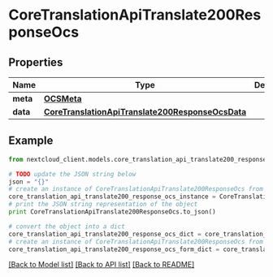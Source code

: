 # CoreTranslationApiTranslate200ResponseOcs


## Properties
Name | Type | Description | Notes
------------ | ------------- | ------------- | -------------
**meta** | [**OCSMeta**](OCSMeta.md) |  | 
**data** | [**CoreTranslationApiTranslate200ResponseOcsData**](CoreTranslationApiTranslate200ResponseOcsData.md) |  | 

## Example

```python
from nextcloud_client.models.core_translation_api_translate200_response_ocs import CoreTranslationApiTranslate200ResponseOcs

# TODO update the JSON string below
json = "{}"
# create an instance of CoreTranslationApiTranslate200ResponseOcs from a JSON string
core_translation_api_translate200_response_ocs_instance = CoreTranslationApiTranslate200ResponseOcs.from_json(json)
# print the JSON string representation of the object
print CoreTranslationApiTranslate200ResponseOcs.to_json()

# convert the object into a dict
core_translation_api_translate200_response_ocs_dict = core_translation_api_translate200_response_ocs_instance.to_dict()
# create an instance of CoreTranslationApiTranslate200ResponseOcs from a dict
core_translation_api_translate200_response_ocs_form_dict = core_translation_api_translate200_response_ocs.from_dict(core_translation_api_translate200_response_ocs_dict)
```
[[Back to Model list]](../README.md#documentation-for-models) [[Back to API list]](../README.md#documentation-for-api-endpoints) [[Back to README]](../README.md)


